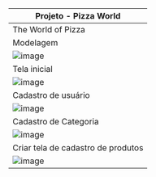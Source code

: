 |Projeto - Pizza World|
|---|
|The World of Pizza|
|Modelagem|
|![image](https://github.com/ivanribeirodf/pizzaworld/assets/46346520/98b07290-65c3-437c-97cc-79c0c1b73ac7)|
|Tela inicial|
|![image](https://github.com/ivanribeirodf/pizzaworld/assets/46346520/dc2e8fbd-37bd-44cb-bec6-48331ba766ea)|
|Cadastro de usuário|
|![image](https://github.com/ivanribeirodf/pizzaworld/assets/46346520/22438a63-6d76-4f6a-8bcb-72caf5453cad)|
|Cadastro de Categoria|
|![image](https://github.com/ivanribeirodf/pizzaworld/assets/46346520/f73f9f9a-8d10-44b0-aa3e-2e9628fe3ae5)|
|Criar tela de cadastro de produtos|
|![image](https://github.com/ivanribeirodf/pizzaworld/assets/13880028/07d49241-8db2-4854-9439-10a16738842f)|


